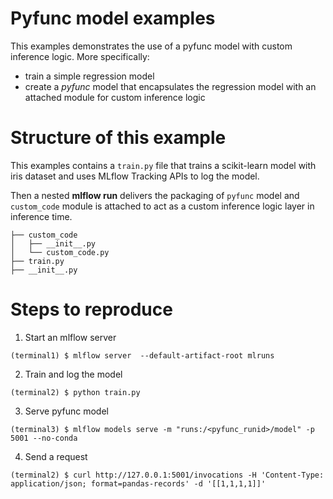 # Pyfunc model examples

This examples demonstrates the use of a pyfunc model with custom inference logic.
More specifically:
 - train a simple regression model
 - create a *pyfunc* model that encapsulates the regression model with an attached module for custom inference logic

# Structure of this example

This examples contains a ``train.py`` file that trains a scikit-learn model with iris dataset and uses MLflow Tracking APIs to log the model.

Then a nested **mlflow run** delivers the packaging of ``pyfunc`` model and ``custom_code`` module is attached
to act as a custom inference logic layer in inference time.
```
├── custom_code
│   ├── __init__.py
│   └── custom_code.py
├── train.py
├── __init__.py
```

# Steps to reproduce

1. Start an mlflow server
```
(terminal1) $ mlflow server  --default-artifact-root mlruns
```

2. Train and log the model
```
(terminal2) $ python train.py
```

3. Serve pyfunc model
```
(terminal3) $ mlflow models serve -m "runs:/<pyfunc_runid>/model" -p 5001 --no-conda
```

4. Send a request 
```
(terminal2) $ curl http://127.0.0.1:5001/invocations -H 'Content-Type: application/json; format=pandas-records' -d '[[1,1,1,1]]'
```